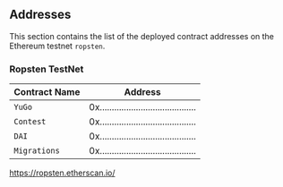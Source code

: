 ## Addresses

This section contains the list of the deployed contract addresses on the Ethereum testnet `ropsten`.


### Ropsten TestNet

| Contract Name     | Address                                    |
|---                |---                                         |
| `YuGo`            | 0x........................................ |
| `Contest`         | 0x........................................ |
| `DAI`             | 0x........................................ |
| `Migrations`      | 0x........................................ |

https://ropsten.etherscan.io/